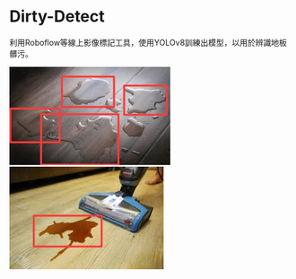 # Dirty-Detect

利用Roboflow等線上影像標記工具，使用YOLOv8訓練出模型，以用於辨識地板髒污。

<img src="https://github.com/LeeMoofon0222/Dirty-Detect/blob/main/Output/96/images%20-%202024-01-21T024827.048.jpg?raw=true">
<img src="https://github.com/LeeMoofon0222/Dirty-Detect/blob/main/Output/64/images%20-%202024-01-21T030406.547.jpg?raw=true">
